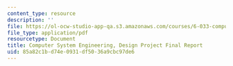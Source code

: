 ```yaml
---
content_type: resource
description: ''
file: https://ol-ocw-studio-app-qa.s3.amazonaws.com/courses/6-033-computer-system-engineering-spring-2018/85a82c1bd74e0931df5036a9cbc97de6_MIT6_033S18dpr.pdf
file_type: application/pdf
resourcetype: Document
title: Computer System Engineering, Design Project Final Report
uid: 85a82c1b-d74e-0931-df50-36a9cbc97de6
---
```

